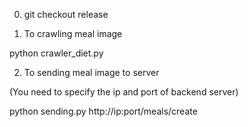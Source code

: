 0. git checkout release

1. To crawling meal image

python crawler_diet.py

2. To sending meal image to server

(You need to specify the ip and port of backend server)

python sending.py http://ip:port/meals/create
